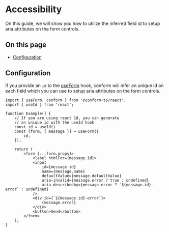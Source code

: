 # Accessibility

On this guide, we will show you how to utilize the inferred field id to setup aria attributes on the form controls.

<!-- aside -->

## On this page

- [Configuration](#configuration)

<!-- /aside -->

## Configuration

If you provide an `id` to the [useForm](/packages/conform-react/README.md#useform) hook, conform will infer an unique id on each field which you can use to setup aria attributes on the form controls.

```tsx
import { useForm, conform } from '@conform-to/react';
import { useId } from 'react';

function Example() {
    // If you are using react 18, you can generate
    // an unique id with the useId hook
    const id = useId()
    const [form, { message }] = useForm({
        id,
    });

    return (
        <form {...form.props}>
            <label htmlFor={message.id}>
            <input
                id={message.id}
                name={message.name}
                defaultValue={message.defaultValue}
                aria-invalid={message.error ? true : undefined}
                aria-describedby={message.error ? `${message.id}-error` : undefined}
            />
            <div id={`${message.id}-error`}>
                {message.error}
            </div>
            <button>Send</button>
        </form>
    );
}
```
